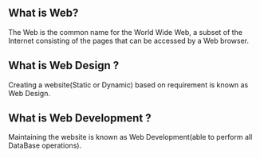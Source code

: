 ## What is Web?
The Web is the common name for the World Wide Web, a subset of the Internet consisting of the pages that can be accessed by a Web browser.
## What is Web Design ?
Creating  a website(Static or Dynamic) based on requirement is known as Web Design.
## What is Web Development ?
Maintaining the website is known as Web Development(able to perform all DataBase operations).
